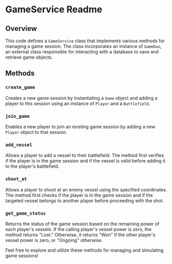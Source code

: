 # GameService Readme

## Overview

This code defines a `GameService` class that implements various methods for managing a game session. The class incorporates an instance of `GameDao`, an external class responsible for interacting with a database to save and retrieve game objects.

## Methods

### `create_game`

Creates a new game session by instantiating a `Game` object and adding a player to this session using an instance of `Player` and a `Battlefield`.

### `join_game`

Enables a new player to join an existing game session by adding a new `Player` object to that session.

### `add_vessel`

Allows a player to add a vessel to their battlefield. The method first verifies if the player is in the game session and if the vessel is valid before adding it to the player's battlefield.

### `shoot_at`

Allows a player to shoot at an enemy vessel using the specified coordinates. The method first checks if the player is in the game session and if the targeted vessel belongs to another player before proceeding with the shot.

### `get_game_status`

Returns the status of the game session based on the remaining power of each player's vessels. If the calling player's vessel power is zero, the method returns "Lost." Otherwise, it returns "Won" if the other player's vessel power is zero, or "Ongoing" otherwise.

Feel free to explore and utilize these methods for managing and simulating game sessions!

